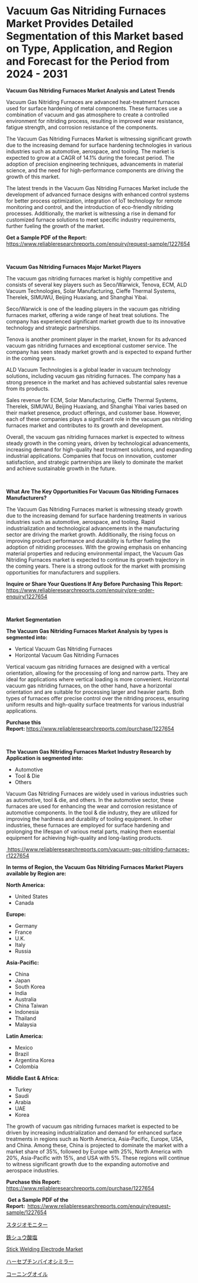 <p><h1>Vacuum Gas Nitriding Furnaces Market Provides Detailed Segmentation of this Market based on Type, Application, and Region and Forecast for the Period from 2024 - 2031</h1></p><p><strong>Vacuum Gas Nitriding Furnaces Market Analysis and Latest Trends</strong></p>
<p><p>Vacuum Gas Nitriding Furnaces are advanced heat-treatment furnaces used for surface hardening of metal components. These furnaces use a combination of vacuum and gas atmosphere to create a controlled environment for nitriding process, resulting in improved wear resistance, fatigue strength, and corrosion resistance of the components.</p><p>The Vacuum Gas Nitriding Furnaces Market is witnessing significant growth due to the increasing demand for surface hardening technologies in various industries such as automotive, aerospace, and tooling. The market is expected to grow at a CAGR of 14.1% during the forecast period. The adoption of precision engineering techniques, advancements in material science, and the need for high-performance components are driving the growth of this market.</p><p>The latest trends in the Vacuum Gas Nitriding Furnaces Market include the development of advanced furnace designs with enhanced control systems for better process optimization, integration of IoT technology for remote monitoring and control, and the introduction of eco-friendly nitriding processes. Additionally, the market is witnessing a rise in demand for customized furnace solutions to meet specific industry requirements, further fueling the growth of the market.</p></p>
<p><strong>Get a Sample PDF of the Report:&nbsp;</strong> <a href="https://www.reliableresearchreports.com/enquiry/request-sample/1227654">https://www.reliableresearchreports.com/enquiry/request-sample/1227654</a></p>
<p>&nbsp;</p>
<p><strong>Vacuum Gas Nitriding Furnaces Major Market Players</strong></p>
<p><p>The vacuum gas nitriding furnaces market is highly competitive and consists of several key players such as Seco/Warwick, Tenova, ECM, ALD Vacuum Technologies, Solar Manufacturing, Cieffe Thermal Systems, Therelek, SIMUWU, Beijing Huaxiang, and Shanghai Yibai. </p><p>Seco/Warwick is one of the leading players in the vacuum gas nitriding furnaces market, offering a wide range of heat treat solutions. The company has experienced significant market growth due to its innovative technology and strategic partnerships. </p><p>Tenova is another prominent player in the market, known for its advanced vacuum gas nitriding furnaces and exceptional customer service. The company has seen steady market growth and is expected to expand further in the coming years.</p><p>ALD Vacuum Technologies is a global leader in vacuum technology solutions, including vacuum gas nitriding furnaces. The company has a strong presence in the market and has achieved substantial sales revenue from its products.</p><p>Sales revenue for ECM, Solar Manufacturing, Cieffe Thermal Systems, Therelek, SIMUWU, Beijing Huaxiang, and Shanghai Yibai varies based on their market presence, product offerings, and customer base. However, each of these companies plays a significant role in the vacuum gas nitriding furnaces market and contributes to its growth and development.</p><p>Overall, the vacuum gas nitriding furnaces market is expected to witness steady growth in the coming years, driven by technological advancements, increasing demand for high-quality heat treatment solutions, and expanding industrial applications. Companies that focus on innovation, customer satisfaction, and strategic partnerships are likely to dominate the market and achieve sustainable growth in the future.</p></p>
<p>&nbsp;</p>
<p><strong>What Are The Key Opportunities For Vacuum Gas Nitriding Furnaces Manufacturers?</strong></p>
<p><p>The Vacuum Gas Nitriding Furnaces market is witnessing steady growth due to the increasing demand for surface hardening treatments in various industries such as automotive, aerospace, and tooling. Rapid industrialization and technological advancements in the manufacturing sector are driving the market growth. Additionally, the rising focus on improving product performance and durability is further fueling the adoption of nitriding processes. With the growing emphasis on enhancing material properties and reducing environmental impact, the Vacuum Gas Nitriding Furnaces market is expected to continue its growth trajectory in the coming years. There is a strong outlook for the market with promising opportunities for manufacturers and suppliers.</p></p>
<p><strong>Inquire or Share Your Questions If Any Before Purchasing This Report:</strong> <a href="https://www.reliableresearchreports.com/enquiry/pre-order-enquiry/1227654">https://www.reliableresearchreports.com/enquiry/pre-order-enquiry/1227654</a></p>
<p>&nbsp;</p>
<p><strong>Market Segmentation</strong></p>
<p><strong>The Vacuum Gas Nitriding Furnaces Market Analysis by types is segmented into:</strong></p>
<p><ul><li>Vertical Vacuum Gas Nitriding Furnaces</li><li>Horizontal Vacuum Gas Nitriding Furnaces</li></ul></p>
<p><p>Vertical vacuum gas nitriding furnaces are designed with a vertical orientation, allowing for the processing of long and narrow parts. They are ideal for applications where vertical loading is more convenient. Horizontal vacuum gas nitriding furnaces, on the other hand, have a horizontal orientation and are suitable for processing larger and heavier parts. Both types of furnaces offer precise control over the nitriding process, ensuring uniform results and high-quality surface treatments for various industrial applications.</p></p>
<p><strong>Purchase this Report:&nbsp;</strong><a href="https://www.reliableresearchreports.com/purchase/1227654">https://www.reliableresearchreports.com/purchase/1227654</a></p>
<p>&nbsp;</p>
<p><strong>The Vacuum Gas Nitriding Furnaces Market Industry Research by Application is segmented into:</strong></p>
<p><ul><li>Automotive</li><li>Tool & Die</li><li>Others</li></ul></p>
<p><p>Vacuum Gas Nitriding Furnaces are widely used in various industries such as automotive, tool & die, and others. In the automotive sector, these furnaces are used for enhancing the wear and corrosion resistance of automotive components. In the tool & die industry, they are utilized for improving the hardness and durability of tooling equipment. In other industries, these furnaces are employed for surface hardening and prolonging the lifespan of various metal parts, making them essential equipment for achieving high-quality and long-lasting products.</p></p>
<p><a href="https://www.reliableresearchreports.com/vacuum-gas-nitriding-furnaces-r1227654">&nbsp;https://www.reliableresearchreports.com/vacuum-gas-nitriding-furnaces-r1227654</a></p>
<p><strong>In terms of Region, the Vacuum Gas Nitriding Furnaces Market Players available by Region are:</strong></p>
<p>
    <p> <strong> North America: </strong>
        <ul>
            <li>United States</li>
            <li>Canada</li>
        </ul>
        </p> 
    <p> <strong> Europe: </strong>
        <ul>
            <li>Germany</li>
            <li>France</li>
            <li>U.K.</li>
            <li>Italy</li>
            <li>Russia</li>
        </ul>
        </p> 
    <p> <strong> Asia-Pacific: </strong>
        <ul>
            <li>China</li>
            <li>Japan</li>
            <li>South Korea</li>
            <li>India</li>
            <li>Australia</li>
            <li>China Taiwan</li>
            <li>Indonesia</li>
            <li>Thailand</li>
            <li>Malaysia</li>
        </ul>
        </p> 
    <p> <strong> Latin America: </strong>
        <ul>
            <li>Mexico</li>
            <li>Brazil</li>
            <li>Argentina Korea</li>
            <li>Colombia</li>
        </ul>
        </p> 
    <p> <strong> Middle East & Africa: </strong>
        <ul>
            <li>Turkey</li>
            <li>Saudi</li>
            <li>Arabia</li>
            <li>UAE</li>
            <li>Korea</li>
        </ul>
    </p>
    </p>
<p><p>The growth of vacuum gas nitriding furnaces market is expected to be driven by increasing industrialization and demand for enhanced surface treatments in regions such as North America, Asia-Pacific, Europe, USA, and China. Among these, China is projected to dominate the market with a market share of 35%, followed by Europe with 25%, North America with 20%, Asia-Pacific with 15%, and USA with 5%. These regions will continue to witness significant growth due to the expanding automotive and aerospace industries.</p></p>
<p><strong>Purchase this Report: </strong><a href="https://www.reliableresearchreports.com/purchase/1227654">https://www.reliableresearchreports.com/purchase/1227654</a></p>
<p>&nbsp;<strong>Get a Sample PDF of the Report:&nbsp;&nbsp;</strong><a href="https://www.reliableresearchreports.com/enquiry/request-sample/1227654">https://www.reliableresearchreports.com/enquiry/request-sample/1227654</a></p>
<p><strong></strong></p>
<p><p><a href="https://medium.com/@kimalker_178/%E3%82%B9%E3%82%BF%E3%82%B8%E3%82%AA%E3%83%A2%E3%83%8B%E3%82%BF%E3%83%BC%E5%B8%82%E5%A0%B4%E3%83%AC%E3%83%9D%E3%83%BC%E3%83%88%E3%81%AF-%E3%81%93%E3%81%AE%E5%B8%82%E5%A0%B4%E3%81%AE%E6%9C%80%E6%96%B0%E3%81%AE%E3%83%88%E3%83%AC%E3%83%B3%E3%83%89%E3%81%A8%E6%88%90%E9%95%B7%E6%A9%9F%E4%BC%9A%E3%82%92%E6%98%8E%E3%82%89%E3%81%8B%E3%81%AB%E3%81%97%E3%81%A6%E3%81%84%E3%81%BE%E3%81%99-sutajio-monit%C4%81-ichiba-rep%C5%8Dto-wa-kono-ichiba-no-db9c18d26856">スタジオモニター</a></p><p><a href="https://github.com/mm14022023/Market-Research-Report-List-1/blob/main/298415040903.md">鉄シュウ酸塩</a></p><p><a href="https://issuu.com/reportprime-2/docs/stick-welding-electrode-market-size-2030.pptx">Stick Welding Electrode Market</a></p><p><a href="https://medium.com/@chelsealowe1964/%E3%83%8F%E3%83%BC%E3%82%BB%E3%83%97%E3%83%81%E3%83%B3%E3%83%90%E3%82%A4%E3%82%AA%E3%82%B7%E3%83%9F%E3%83%A9%E3%83%BC%E3%83%9E%E3%83%BC%E3%82%B1%E3%83%83%E3%83%88%E3%81%AE%E5%88%86%E6%9E%90-%E3%81%9D%E3%81%AEcagr-%E5%B8%82%E5%A0%B4%E3%82%BB%E3%82%B0%E3%83%A1%E3%83%B3%E3%83%86%E3%83%BC%E3%82%B7%E3%83%A7%E3%83%B3-%E3%81%8A%E3%82%88%E3%81%B3%E3%82%B0%E3%83%AD%E3%83%BC%E3%83%90%E3%83%AB%E7%94%A3%E6%A5%AD%E6%A6%82%E8%A6%81-22d103006636">ハーセプチンバイオシミラー</a></p><p><a href="https://github.com/lrlmopnhwd79300/Market-Research-Report-List-1/blob/main/677359940904.md">コーニングオイル</a></p></p>